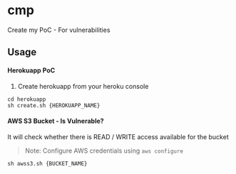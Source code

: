 # cmp
Create my PoC - For vulnerabilities

## Usage

#### Herokuapp PoC

1. Create herokuapp from your heroku console

```
cd herokuapp
sh create.sh {HEROKUAPP_NAME} 
```

#### AWS S3 Bucket - Is Vulnerable?

It will check whether there is READ / WRITE access available for the bucket

> Note: Configure AWS credentials using `aws configure`

```
sh awss3.sh {BUCKET_NAME}
```
